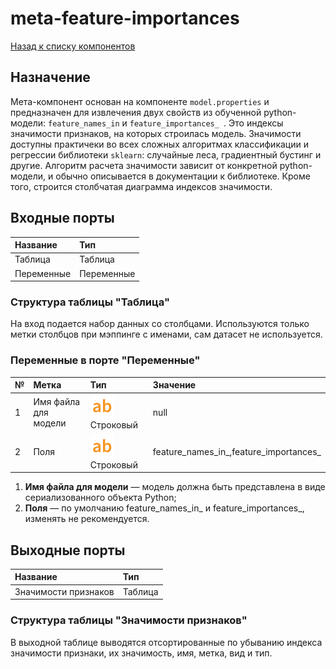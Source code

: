 # meta-feature-importances

[Назад к списку компонентов](../README.md)

## Назначение

Мета-компонент основан на компоненте `model.properties` и предназначен для извлечения двух свойств из обученной python-модели: `feature_names_in` и `feature_importances_ `. 
Это индексы значимости признаков, на которых строилась модель. Значимости доступны практичеки во всех сложных алгоритмах классификации и регрессии библиотеки `sklearn`: случайные леса, градиентный бустинг и другие.
Алгоритм расчета значимости зависит от конкретной python-модели, и обычно описывается в документации к библиотеке.
Кроме того, строится столбчатая диаграмма индексов значимости.

## Входные порты

| Название       | Тип        |
|:---------------|:-----------|
| Таблица        | Таблица    |
| Переменные     | Переменные |

### Структура таблицы "Таблица"

На вход подается набор данных со столбцами. Используются только метки столбцов при мэппинге с именами, сам датасет не используется.

### Переменные в порте "Переменные"

| № | Метка                  | Тип                               | Значение                               |
|:--|:-----------------------|:----------------------------------|:---------------------------------------|
| 1 | Имя файла для модели   | ![](./img/string.svg) Строковый   | null                                   |
| 2 | Поля                   | ![](./img/string.svg) Строковый   | feature_names_in_,feature_importances_ |

1. **Имя файла для модели** — модель должна быть представлена в виде сериализованного объекта Python;
2. **Поля** — по умолчанию feature_names_in_ и feature_importances_, изменять не рекомендуется.

## Выходные порты

| Название             | Тип        |
|:---------------------|:-----------|
| Значимости признаков | Таблица    |

### Структура таблицы "Значимости признаков"

В выходной таблице выводятся отсортированные по убыванию индекса значимости признаки, их значимость, имя, метка, вид и тип.